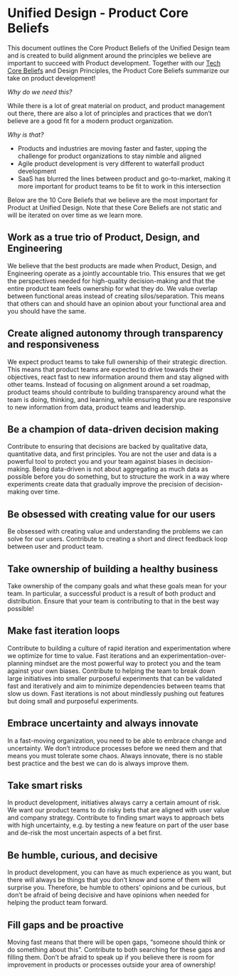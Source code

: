 # Unified Design - Product Core Beliefs 

This document outlines the Core Product Beliefs of the Unified Design team and is created to build alignment around the principles we believe are important to succeed with Product development. Together with our [Tech Core Beliefs](https://github.com/spacemakerai/spacemaker-tech-core-beliefs) and Design Principles, the Product Core Beliefs summarize our take on product development!  

*Why do we need this?*

While there is a lot of great material on product, and product management out there, there are also a lot of principles and practices that we don’t believe are a good fit for a modern product organization. 

 

*Why is that?*

- Products and industries are moving faster and faster, upping the challenge for product organizations to stay nimble and aligned 
- Agile product development is very different to waterfall product development 
- SaaS has blurred the lines between product and go-to-market, making it more important for product teams to be fit to work in this intersection 

Below are the 10 Core Beliefs that we believe are the most important for Product at Unified Design. Note that these Core Beliefs are not static and will be iterated on over time as we learn more.  

## Work as a true trio of Product, Design, and Engineering 
We believe that the best products are made when Product, Design, and Engineering operate as a jointly accountable trio. This ensures that we get the perspectives needed for high-quality decision-making and that the entire product team feels ownership for what they do. We value overlap between functional areas instead of creating silos/separation. This means that others can and should have an opinion about your functional area and you should have the same.  

## Create aligned autonomy through transparency and responsiveness 
We expect product teams to take full ownership of their strategic direction. This means that product teams are expected to drive towards their objectives, react fast to new information around them and stay aligned with other teams. Instead of focusing on alignment around a set roadmap, product teams should contribute to building transparency around what the team is doing, thinking, and learning, while ensuring that you are responsive to new information from data, product teams and leadership. 

## Be a champion of data-driven decision making 
Contribute to ensuring that decisions are backed by qualitative data, quantitative data, and first principles. You are not the user and data is a powerful tool to protect you and your team against biases in decision-making. Being data-driven is not about aggregating as much data as possible before you do something, but to structure the work in a way where experiments create data that gradually improve the precision of decision-making over time.  

## Be obsessed with creating value for our users 
Be obsessed with creating value and understanding the problems we can solve for our users. Contribute to creating a short and direct feedback loop between user and product team.  

## Take ownership of building a healthy business 
Take ownership of the company goals and what these goals mean for your team. In particular, a successful product is a result of both product and distribution. Ensure that your team is contributing to that in the best way possible! 

## Make fast iteration loops 
Contribute to building a culture of rapid iteration and experimentation where we optimize for time to value. Fast iterations and an experimentation-over-planning mindset are the most powerful way to protect you and the team against your own biases. Contribute to helping the team to break down large initiatives into smaller purposeful experiments that can be validated fast and iteratively and aim to minimize dependencies between teams that slow us down. Fast iterations is not about mindlessly pushing out features but doing small and purposeful experiments. 

## Embrace uncertainty and always innovate 
In a fast-moving organization, you need to be able to embrace change and uncertainty. We don’t introduce processes before we need them and that means you must tolerate some chaos. Always innovate, there is no stable best practice and the best we can do is always improve them. 

## Take smart risks 
In product development, initiatives always carry a certain amount of risk. We want our product teams to do risky bets that are aligned with user value and company strategy. Contribute to finding smart ways to approach bets with high uncertainty, e.g. by testing a new feature on part of the user base and de-risk the most uncertain aspects of a bet first. 

## Be humble, curious, and decisive 
In product development, you can have as much experience as you want, but there will always be things that you don’t know and some of them will surprise you. Therefore, be humble to others’ opinions and be curious, but don’t be afraid of being decisive and have opinions when needed for helping the product team forward.  

## Fill gaps and be proactive 
Moving fast means that there will be open gaps, “someone should think or do something about this”. Contribute to both searching for these gaps and filling them. Don’t be afraid to speak up if you believe there is room for improvement in products or processes outside your area of ownership!  
